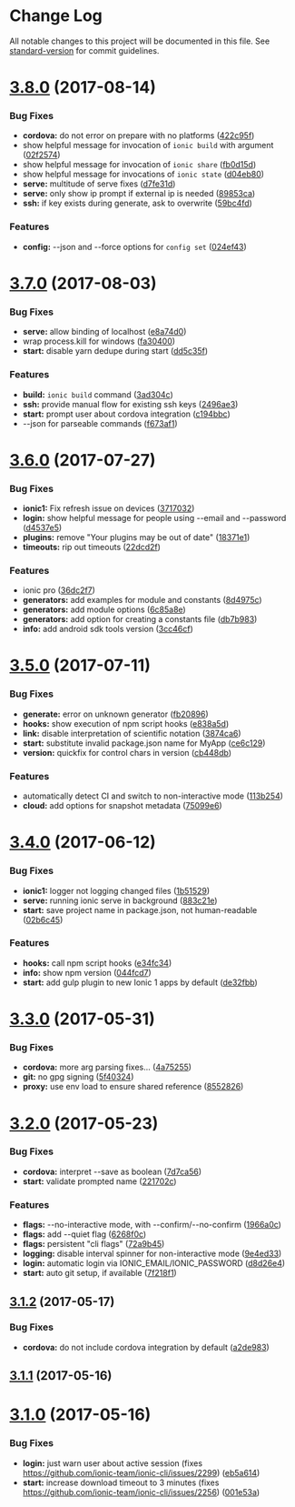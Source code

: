 # Change Log

All notable changes to this project will be documented in this file.
See [standard-version](https://github.com/conventional-changelog/standard-version) for commit guidelines.

<a name="3.8.0"></a>
# [3.8.0](https://github.com/ionic-team/ionic-cli/compare/ionic@3.7.0...ionic@3.8.0) (2017-08-14)


### Bug Fixes

* **cordova:** do not error on prepare with no platforms ([422c95f](https://github.com/ionic-team/ionic-cli/commit/422c95f))
* show helpful message for invocation of `ionic build` with argument ([02f2574](https://github.com/ionic-team/ionic-cli/commit/02f2574))
* show helpful message for invocation of `ionic share` ([fb0d15d](https://github.com/ionic-team/ionic-cli/commit/fb0d15d))
* show helpful message for invocations of `ionic state` ([d04eb80](https://github.com/ionic-team/ionic-cli/commit/d04eb80))
* **serve:** multitude of serve fixes ([d7fe31d](https://github.com/ionic-team/ionic-cli/commit/d7fe31d))
* **serve:** only show ip prompt if external ip is needed ([89853ca](https://github.com/ionic-team/ionic-cli/commit/89853ca))
* **ssh:** if key exists during generate, ask to overwrite ([59bc4fd](https://github.com/ionic-team/ionic-cli/commit/59bc4fd))


### Features

* **config:** --json and --force options for `config set` ([024ef43](https://github.com/ionic-team/ionic-cli/commit/024ef43))




<a name="3.7.0"></a>
# [3.7.0](https://github.com/ionic-team/ionic-cli/compare/ionic@3.6.0...ionic@3.7.0) (2017-08-03)


### Bug Fixes

* **serve:** allow binding of localhost ([e8a74d0](https://github.com/ionic-team/ionic-cli/commit/e8a74d0))
* wrap process.kill for windows ([fa30400](https://github.com/ionic-team/ionic-cli/commit/fa30400))
* **start:** disable yarn dedupe during start ([dd5c35f](https://github.com/ionic-team/ionic-cli/commit/dd5c35f))


### Features

* **build:** `ionic build` command ([3ad304c](https://github.com/ionic-team/ionic-cli/commit/3ad304c))
* **ssh:** provide manual flow for existing ssh keys ([2496ae3](https://github.com/ionic-team/ionic-cli/commit/2496ae3))
* **start:** prompt user about cordova integration ([c194bbc](https://github.com/ionic-team/ionic-cli/commit/c194bbc))
* --json for parseable commands ([f673af1](https://github.com/ionic-team/ionic-cli/commit/f673af1))




<a name="3.6.0"></a>
# [3.6.0](https://github.com/ionic-team/ionic-cli/compare/ionic@3.5.0...ionic@3.6.0) (2017-07-27)


### Bug Fixes

* **ionic1:** Fix refresh issue on devices ([3717032](https://github.com/ionic-team/ionic-cli/commit/3717032))
* **login:** show helpful message for people using --email and --password ([d4537e5](https://github.com/ionic-team/ionic-cli/commit/d4537e5))
* **plugins:** remove "Your plugins may be out of date" ([18371e1](https://github.com/ionic-team/ionic-cli/commit/18371e1))
* **timeouts:** rip out timeouts ([22dcd2f](https://github.com/ionic-team/ionic-cli/commit/22dcd2f))


### Features

* ionic pro ([36dc2f7](https://github.com/ionic-team/ionic-cli/commit/36dc2f7))
* **generators:** add examples for module and constants ([8d4975c](https://github.com/ionic-team/ionic-cli/commit/8d4975c))
* **generators:** add module options ([6c85a8e](https://github.com/ionic-team/ionic-cli/commit/6c85a8e))
* **generators:** add option for creating a constants file ([db7b983](https://github.com/ionic-team/ionic-cli/commit/db7b983))
* **info:** add android sdk tools version ([3cc46cf](https://github.com/ionic-team/ionic-cli/commit/3cc46cf))




<a name="3.5.0"></a>
# [3.5.0](https://github.com/ionic-team/ionic-cli/compare/ionic@3.4.0...ionic@3.5.0) (2017-07-11)


### Bug Fixes

* **generate:** error on unknown generator ([fb20896](https://github.com/ionic-team/ionic-cli/commit/fb20896))
* **hooks:** show execution of npm script hooks ([e838a5d](https://github.com/ionic-team/ionic-cli/commit/e838a5d))
* **link:** disable interpretation of scientific notation ([3874ca6](https://github.com/ionic-team/ionic-cli/commit/3874ca6))
* **start:** substitute invalid package.json name for MyApp ([ce6c129](https://github.com/ionic-team/ionic-cli/commit/ce6c129))
* **version:** quickfix for control chars in version ([cb448db](https://github.com/ionic-team/ionic-cli/commit/cb448db))


### Features

* automatically detect CI and switch to non-interactive mode ([113b254](https://github.com/ionic-team/ionic-cli/commit/113b254))
* **cloud:** add options for snapshot metadata ([75099e6](https://github.com/ionic-team/ionic-cli/commit/75099e6))




<a name="3.4.0"></a>
# [3.4.0](https://github.com/ionic-team/ionic-cli/compare/ionic@3.3.0...ionic@3.4.0) (2017-06-12)


### Bug Fixes

* **ionic1:** logger not logging changed files ([1b51529](https://github.com/ionic-team/ionic-cli/commit/1b51529))
* **serve:** running ionic serve in background ([883c21e](https://github.com/ionic-team/ionic-cli/commit/883c21e))
* **start:** save project name in package.json, not human-readable ([02b6c45](https://github.com/ionic-team/ionic-cli/commit/02b6c45))


### Features

* **hooks:** call npm script hooks ([e34fc34](https://github.com/ionic-team/ionic-cli/commit/e34fc34))
* **info:** show npm version ([044fcd7](https://github.com/ionic-team/ionic-cli/commit/044fcd7))
* **start:** add gulp plugin to new Ionic 1 apps by default ([de32fbb](https://github.com/ionic-team/ionic-cli/commit/de32fbb))




<a name="3.3.0"></a>
# [3.3.0](https://github.com/ionic-team/ionic-cli/compare/ionic@3.2.0...ionic@3.3.0) (2017-05-31)


### Bug Fixes

* **cordova:** more arg parsing fixes... ([4a75255](https://github.com/ionic-team/ionic-cli/commit/4a75255))
* **git:** no gpg signing ([5f40324](https://github.com/ionic-team/ionic-cli/commit/5f40324))
* **proxy:** use env load to ensure shared reference ([8552826](https://github.com/ionic-team/ionic-cli/commit/8552826))




<a name="3.2.0"></a>
# [3.2.0](https://github.com/ionic-team/ionic-cli/compare/ionic@3.1.2...ionic@3.2.0) (2017-05-23)


### Bug Fixes

* **cordova:** interpret --save as boolean ([7d7ca56](https://github.com/ionic-team/ionic-cli/commit/7d7ca56))
* **start:** validate prompted name ([221702c](https://github.com/ionic-team/ionic-cli/commit/221702c))


### Features

* **flags:** --no-interactive mode, with --confirm/--no-confirm ([1966a0c](https://github.com/ionic-team/ionic-cli/commit/1966a0c))
* **flags:** add --quiet flag ([6268f0c](https://github.com/ionic-team/ionic-cli/commit/6268f0c))
* **flags:** persistent "cli flags" ([72a9b45](https://github.com/ionic-team/ionic-cli/commit/72a9b45))
* **logging:** disable interval spinner for non-interactive mode ([9e4ed33](https://github.com/ionic-team/ionic-cli/commit/9e4ed33))
* **login:** automatic login via IONIC_EMAIL/IONIC_PASSWORD ([d8d26e4](https://github.com/ionic-team/ionic-cli/commit/d8d26e4))
* **start:** auto git setup, if available ([7f218f1](https://github.com/ionic-team/ionic-cli/commit/7f218f1))




<a name="3.1.2"></a>
## [3.1.2](https://github.com/ionic-team/ionic-cli/compare/ionic@3.1.1...ionic@3.1.2) (2017-05-17)


### Bug Fixes

* **cordova:** do not include cordova integration by default ([a2de983](https://github.com/ionic-team/ionic-cli/commit/a2de983))




<a name="3.1.1"></a>
## [3.1.1](https://github.com/ionic-team/ionic-cli/compare/ionic@3.1.0...ionic@3.1.1) (2017-05-16)




<a name="3.1.0"></a>
# [3.1.0](https://github.com/ionic-team/ionic-cli/compare/ionic@3.0.0...ionic@3.1.0) (2017-05-16)


### Bug Fixes

* **login:** just warn user about active session (fixes https://github.com/ionic-team/ionic-cli/issues/2299) ([eb5a614](https://github.com/ionic-team/ionic-cli/commit/eb5a614))
* **start:** increase download timeout to 3 minutes (fixes https://github.com/ionic-team/ionic-cli/issues/2256) ([001e53a](https://github.com/ionic-team/ionic-cli/commit/001e53a))
